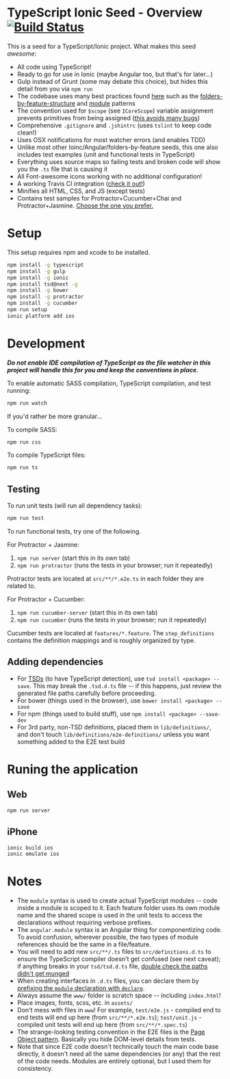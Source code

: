 TypeScript Ionic Seed - Overview [![Build Status](https://travis-ci.org/michikono/typescript-ionic-seed.svg?branch=master)](https://travis-ci.org/michikono/typescript-ionic-seed)
================================

This is a seed for a TypeScript/Ionic project. What makes this seed _awesome_:

* All code using TypeScript!
* Ready to go for use in Ionic (maybe Angular too, but that's for later...)
* Gulp instead of Grunt (some may debate this choice), but hides this detail from you via `npm run`
* The codebase uses many best practices found [here](https://github.com/johnpapa/angularjs-styleguide) such as the [folders-by-feature-structure](https://github.com/johnpapa/angularjs-styleguide#folders-by-feature-structure) and [module](https://github.com/johnpapa/angularjs-styleguide#many-small-self-contained-modules) patterns
* The convention used for `$scope` (see `ICoreScope`) variable assignment prevents primitives from being assigned ([this avoids many bugs](http://zcourts.com/2013/05/31/angularjs-if-you-dont-have-a-dot-youre-doing-it-wrong/))
* Comprehensive `.gitignore` and `.jshintrc` (uses `tslint` to keep code clean!)
* Uses OSX notifications for most watcher errors (and enables TDD)
* Unlike most other Ioinc/Angular/folders-by-feature seeds, this one also includes test examples (unit and functional tests in TypeScript)
* Everything uses source maps so failing tests and broken code will show you the `.ts` file that is causing it
* All Font-awesome icons working with no additional configuration!
* A working Travis CI integration ([check it out!](https://travis-ci.org/michikono/typescript-ionic-seed))
* Minifies all HTML, CSS, and JS (except tests)
* Contains test samples for Protractor+Cucumber+Chai and Protractor+Jasmine. [Choose the one you prefer.](http://angular.github.io/protractor/#/frameworks)

Setup
=====

This setup requires npm and xcode to be installed.

```bash
npm install -g typescript
npm install -g gulp
npm install -g ionic
npm install tsd@next -g
npm install -g bower
npm install -g protractor
npm install -g cucumber
npm run setup
ionic platform add ios
```

Development
===========

***Do not enable IDE compilation of TypeScript as the file watcher in this project will handle this for you and keep the conventions in place.***

To enable automatic SASS compilation, TypeScript compilation, and test running:

```bash
npm run watch
```

If you'd rather be more granular...

To compile SASS:

```bash
npm run css
```

To compile TypeScript files:

```bash
npm run ts
```

Testing
-------

To run unit tests (will run all dependency tasks):

```bash
npm run test
```

To run functional tests, try one of the following.

For Protractor + Jasmine:

1. `npm run server` (start this in its own tab)
2. `npm run protractor` (runs the tests in your browser; run it repeatedly)

Protractor tests are located at `src/**/*.e2e.ts` in each folder they are related to.

For Protractor + Cucumber:

1. `npm run cucumber-server` (start this in its own tab)
2. `npm run cucumber` (runs the tests in your browser; run it repeatedly)

Cucumber tests are located at `features/*.feature`. The `step_definitions` contains the definition mappings and is roughly organized by type.

Adding dependencies
-----------------------

* For [TSDs](http://definitelytyped.org/tsd/) (to have TypeScript detection), use `tsd install <package> --save`. This may break the `.tsd.d.ts` file -- if this happens, just review the generated file paths carefully before proceeding.
* For bower (things used in the browser), use `bower install <package> --save`
* For npm (things used to build stuff), use `npm install <package> --save-dev`
* For 3rd party, non-TSD definitions, placed them in `lib/definitions/`, and don't touch `lib/definitions/e2e-definitions/` unless you want something added to the E2E test build

Runing the application
======================

Web
---

```bash
npm run server
```

iPhone
------

```bash
ionic build ios
ionic emulate ios
```

Notes
=====

* The `module` syntax is used to create actual TypeScript modules -- code inside a module is scoped to it. Each feature folder uses its own module name and the shared scope is used in the unit tests to access the declarations without requiring verbose prefixes.
* The `angular.module` syntax is an Angular thing for componentizing code. To avoid confusion, wherever possible, the two types of module references should be the same in a file/feature.
* You will need to add new `src/**/.ts` files to `src/definitions.d.ts` to ensure the TypeScript compiler doesn't get confused (see next caveat); if anything breaks in your `tsd/tsd.d.ts` file, [double check the paths didn't get munged](https://github.com/DefinitelyTyped/tsd/issues/112)
* When creating interfaces in `.d.ts` files, you can declare them by [prefixing the `module` declaration with `declare`](http://stackoverflow.com/questions/17635033/error-ts1046-declare-modifier-required-for-top-level-element).
* Always assume the `www/` folder is scratch space -- including `index.html`!
* Place images, fonts, scss, etc. in `assets/`
* Don't mess with files in `www`! For example, `test/e2e.js` - compiled end to end tests will end up here (from `src/**/*.e2e.ts`); `test/unit.js` - compiled unit tests will end up here (from `src/**/*.spec.ts`)
* The strange-looking testing convention in the E2E files is the [Page Object pattern](https://code.google.com/p/selenium/wiki/PageObjects). Basically you hide DOM-level details from tests.
* Note that since E2E code doesn't technically touch the main code base directly, it doesn't need all the same dependencies (or any) that the rest of the code needs. Modules are entirely optional, but I used them for consistency.

